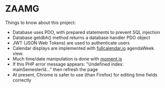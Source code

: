 # ZAAMG

Things to know about this project:
<ul>
<li>Database uses PDO, with prepared statements to prevent SQL injection</li>
<li>Database getdbh() method returns a database handler PDO object</li>
<li>JWT (JSON Web Tokens) are used to authenticate users </li>
<li>Calendar displays are implemented with
<a href='https://fullcalendar.io/docs/views/Available_Views/'>
fullcalendar.io</a> agendaWeek view.</li>
<li>Much time/date manipulation is done with 
<a href='http://momentjs.com/docs/'> moment.js</a></li>
<li>If this PHP error message appears: "Undefined index: mainSemesterId..." then refresh the page</li>
<li>At present, Chrome is safer to use (than Firefox) for editing time fields correctly</li>
</ul>
